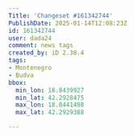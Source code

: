 ```yaml
---
Title: 'Changeset #161342744'
PublishDate: 2025-01-14T12:08:23Z
id: 161342744
user: dada24
comment: news tags
created_by: iD 2.30.4
tags:
- Montenegro
- Budva
bbox:
  min_lon: 18.8439927
  min_lat: 42.2928475
  max_lon: 18.8441498
  max_lat: 42.2929388

---
```

